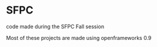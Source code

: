 # SFPC
code made during the SFPC Fall session

Most of these projects are made using openframeworks 0.9

